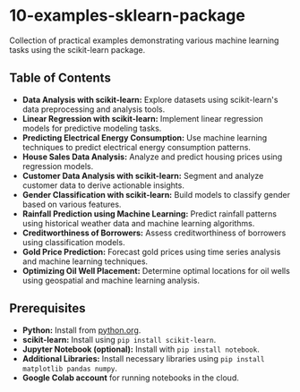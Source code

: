 # 10-examples-sklearn-package
Collection of practical examples demonstrating various machine learning tasks using the scikit-learn package.

## Table of Contents

- **Data Analysis with scikit-learn:** Explore datasets using scikit-learn's data preprocessing and analysis tools.
- **Linear Regression with scikit-learn:** Implement linear regression models for predictive modeling tasks.
- **Predicting Electrical Energy Consumption:** Use machine learning techniques to predict electrical energy consumption patterns.
- **House Sales Data Analysis:** Analyze and predict housing prices using regression models.
- **Customer Data Analysis with scikit-learn:** Segment and analyze customer data to derive actionable insights.
- **Gender Classification with scikit-learn:** Build models to classify gender based on various features.
- **Rainfall Prediction using Machine Learning:** Predict rainfall patterns using historical weather data and machine learning algorithms.
- **Creditworthiness of Borrowers:** Assess creditworthiness of borrowers using classification models.
- **Gold Price Prediction:** Forecast gold prices using time series analysis and machine learning techniques.
- **Optimizing Oil Well Placement:** Determine optimal locations for oil wells using geospatial and machine learning analysis.

## Prerequisites
  - **Python:** Install from [python.org](https://www.python.org/downloads/).
  - **scikit-learn:** Install using `pip install scikit-learn`.
  - **Jupyter Notebook (optional):** Install with `pip install notebook`.
  - **Additional Libraries:** Install necessary libraries using `pip install matplotlib pandas numpy`.
  - **Google Colab account** for running notebooks in the cloud.
